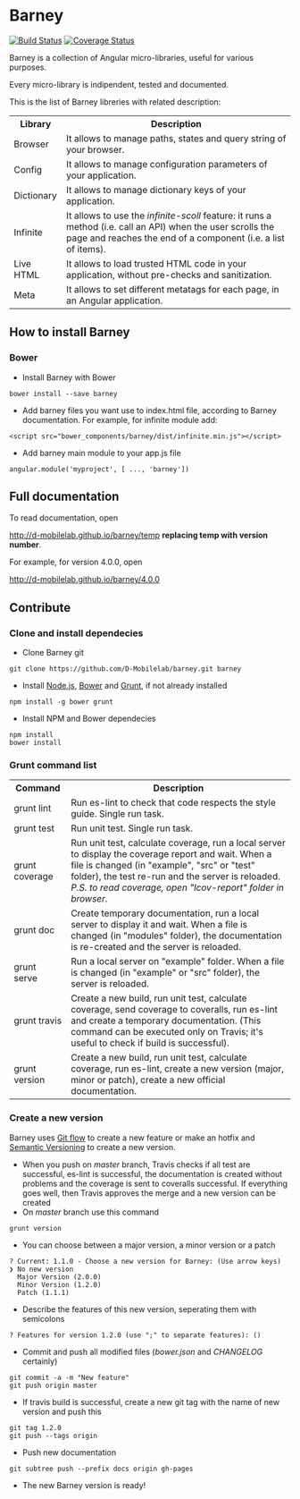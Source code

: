 # Barney

[![Build Status](https://travis-ci.org/D-Mobilelab/barney.svg?branch=master)](https://travis-ci.org/D-Mobilelab/barney)
[![Coverage Status](https://coveralls.io/repos/github/D-Mobilelab/barney/badge.svg?branch=master)](https://coveralls.io/github/D-Mobilelab/barney?branch=master)

Barney is a collection of Angular micro-libraries, useful for various purposes.

Every micro-library is indipendent, tested and documented.

This is the list of Barney libreries with related description: 

<table>
  <tr>
    <th>Library</th>
    <th>Description</th>
  </tr>
  <tr>
    <td>Browser</td>
    <td>It allows to manage paths, states and query string of your browser.</td>
  </tr>
  <tr>
    <td>Config</td>
    <td>It allows to manage configuration parameters of your application.</td>
  </tr>
  <tr>
    <td>Dictionary</td>
    <td>It allows to manage dictionary keys of your application.</td>
  </tr>
  <tr>
    <td>Infinite</td>
    <td>It allows to use the <i>infinite-scoll</i> feature: it runs a method (i.e. call an API) when the user scrolls the page and reaches the end of a component (i.e. a list of items).</td>
  </tr>
  <tr>
    <td>Live HTML</td>
    <td>It allows to load trusted HTML code in your application, without pre-checks and sanitization.</td>
  </tr>
  <tr>
    <td>Meta</td>
    <td>It allows to set different metatags for each page, in an Angular application.</td>
  </tr>
</table>

## How to install Barney
### Bower

- Install Barney with Bower
```
bower install --save barney
```
- Add barney files you want use to index.html file, according to Barney documentation. For example, for infinite module add:
```
<script src="bower_components/barney/dist/infinite.min.js"></script>
```
- Add barney main module to your app.js file
```
angular.module('myproject', [ ..., 'barney'])
```

## Full documentation
To read documentation, open 

http://d-mobilelab.github.io/barney/temp  **replacing temp with version number**. 

For example, for version 4.0.0, open

http://d-mobilelab.github.io/barney/4.0.0 

## Contribute
### Clone and install dependecies
- Clone Barney git
```
git clone https://github.com/D-Mobilelab/barney.git barney
```
- Install [Node.js](https://nodejs.org), [Bower](http://bower.io/) and [Grunt](http://gruntjs.com/), if not already installed
```
npm install -g bower grunt
```
- Install NPM and Bower dependecies
```
npm install
bower install
```

### Grunt command list
<table>
  <tr>
    <th>Command</th>
    <th>Description</th>
  </tr>
  <tr>
    <td>grunt lint</td>
    <td>Run es-lint to check that code respects the style guide. Single run task.</td>
  </tr>
  <tr>
    <td>grunt test</td>
    <td>Run unit test. Single run task.</td>
  </tr>
  <tr>
    <td>grunt coverage</td>
    <td>Run unit test, calculate coverage, run a local server to display the coverage report and wait. When a file is changed (in "example", "src" or "test" folder), the test re-run and the server is reloaded. <br/><i>P.S. to read coverage, open "lcov-report" folder in browser.</i></td>
  </tr>
  <tr>
    <td>grunt doc</td>
    <td>Create temporary documentation, run a local server to display it and wait. When a file is changed (in "modules" folder), the documentation is re-created and the server is reloaded.</td>
  </tr>
  <tr>
    <td>grunt serve</td>
    <td>Run a local server on "example" folder. When a file is changed (in "example" or "src" folder), the server is reloaded.</td>
  </tr>
  <tr>
    <td>grunt travis</td>
    <td>Create a new build, run unit test, calculate coverage, send coverage to coveralls, run es-lint and create a temporary documentation. (This command can be executed only on Travis; it's useful to check if build is successful).</td>
  </tr>
  <tr>
    <td>grunt version</td>
    <td>Create a new build, run unit test, calculate coverage, run es-lint, create a new version (major, minor or patch), create a new official documentation.</td>
  </tr>
</table>

### Create a new version
Barney uses [Git flow](http://nvie.com/posts/a-successful-git-branching-model/) to create a new feature or make an hotfix and [Semantic Versioning](http://semver.org/) to create a new version.

- When you push on <i>master</i> branch, Travis checks if all test are successful, es-lint is successful, the documentation is created without problems and the coverage is sent to coveralls successful. If everything goes well, then Travis approves the merge and a new version can be created
- On <i>master</i> branch use this command
```
grunt version
```
- You can choose between a major version, a minor version or a patch
```
? Current: 1.1.0 - Choose a new version for Barney: (Use arrow keys)
❯ No new version 
  Major Version (2.0.0) 
  Minor Version (1.2.0) 
  Patch (1.1.1)
```
- Describe the features of this new version, seperating them with semicolons
```
? Features for version 1.2.0 (use ";" to separate features): ()
```
- Commit and push all modified files (<i>bower.json</i> and <i>CHANGELOG</i> certainly)
```
git commit -a -m "New feature"
git push origin master
```
- If travis build is successful, create a new git tag with the name of new version and push this
```
git tag 1.2.0
git push --tags origin
```
- Push new documentation
```
git subtree push --prefix docs origin gh-pages
```
- The new Barney version is ready!
